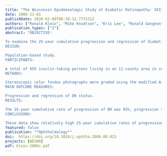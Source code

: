```yaml
---
title: "The Wisconsin Epidemiologic Study of Diabetic Retinopathy: XXII the twenty-five-year progression of retinopathy in persons with type 1 diabetes"
date: 2008-11-01
publishDate: 2020-02-08T06:30:32.777221Z
authors: ["Ronald Klein", "Mike Knudtson", "Kris Lee", "Ronald Gangnon", "Barbara Klein"]
publication_types: ["2"]
abstract: "OBJECTIVE:

To examine the 25-year cumulative progression and regression of diabetic retinopathy (DR) and its relation to various risk factors.
DESIGN:

Population-based study.
PARTICIPANTS:

A total of 955 insulin-taking persons living in an 11-county area in southern Wisconsin with type 1 diabetes diagnosed before age 30 years who participated in a baseline examination (1980-1982) and at least 1 of 4 follow-up (4-, 10-, 14-, and 25-year) examinations or died before the first follow-up examination (n = 64).
METHODS:

Stereoscopic color fundus photographs were graded using the modified Airlie House classification and the Early Treatment Diabetic Retinopathy Study retinopathy severity scheme.
MAIN OUTCOME MEASURES:

Progression and regression of DR status.
RESULTS:

The 25-year cumulative rate of progression of DR was 83%, progression to proliferative DR (PDR) was 42%, and improvement of DR was 18%. Progression of DR was more likely with less severe DR, male sex, higher glycosylated hemoglobin, an increase in glycosylated hemoglobin level, and an increase in diastolic blood pressure level from the baseline to the 4-year follow-up. Increased risk of incidence of PDR was associated with higher glycosylated hemoglobin, higher systolic blood pressure, proteinuria greater body mass index at baseline, and an increase in the glycosylated hemoglobin between the baseline and 4-year follow-up examinations. Lower glycosylated hemoglobin and male sex, as well as decreases in glycosylated hemoglobin and diastolic blood pressure during the first 4 years of follow-up, were associated with improvement in DR. Persons diagnosed most recently with a similar duration of diabetes had a lower prevalence of PDR independently of glycosylated hemoglobin level, blood pressure level, and presence of proteinuria.
CONCLUSIONS:

These data show relatively high 25-year cumulative rates of progression of DR and incidence of PDR. The lower risk of prevalent PDR in more recently diagnosed persons possibly reflects improvement in care over the period of the study."
featured: false
publication: "*Ophthalmology*"
doi:  https://doi.org/10.1016/j.ophtha.2008.08.023
projects: [WESDR]
pdf: klein-2009c.pdf
---
```


